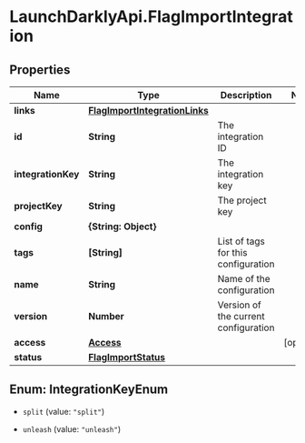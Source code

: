 # LaunchDarklyApi.FlagImportIntegration

## Properties

Name | Type | Description | Notes
------------ | ------------- | ------------- | -------------
**links** | [**FlagImportIntegrationLinks**](FlagImportIntegrationLinks.md) |  | 
**id** | **String** | The integration ID | 
**integrationKey** | **String** | The integration key | 
**projectKey** | **String** | The project key | 
**config** | **{String: Object}** |  | 
**tags** | **[String]** | List of tags for this configuration | 
**name** | **String** | Name of the configuration | 
**version** | **Number** | Version of the current configuration | 
**access** | [**Access**](Access.md) |  | [optional] 
**status** | [**FlagImportStatus**](FlagImportStatus.md) |  | 



## Enum: IntegrationKeyEnum


* `split` (value: `"split"`)

* `unleash` (value: `"unleash"`)




